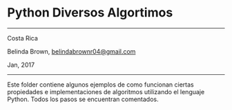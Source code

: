 # Python Diversos Algortimos

----------

Costa Rica

Belinda Brown, belindabrownr04@gmail.com

Jan, 2017

----------

Este folder contiene algunos ejemplos de como funcionan ciertas propiedades e implementaciones de algoritmos utilizando el lenguaje Python. Todos los pasos se encuentran comentados.
